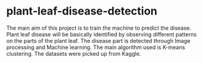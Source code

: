 # plant-leaf-disease-detection
The main aim of this project is to train the machine to predict the disease. Plant leaf disease will be basically identified by observing different patterns on the parts of the plant leaf. The disease part is detected through Image processing and Machine learning. The main algorithm used is K-means clustering. The datasets were picked up from Kaggle.   
